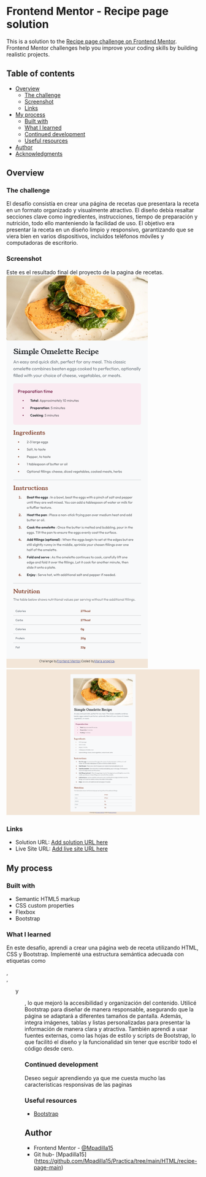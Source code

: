 # Frontend Mentor - Recipe page solution

This is a solution to the [Recipe page challenge on Frontend Mentor](https://www.frontendmentor.io/challenges/recipe-page-KiTsR8QQKm). Frontend Mentor challenges help you improve your coding skills by building realistic projects. 

## Table of contents

- [Overview](#overview)
  - [The challenge](#the-challenge)
  - [Screenshot](#screenshot)
  - [Links](#links)
- [My process](#my-process)
  - [Built with](#built-with)
  - [What I learned](#what-i-learned)
  - [Continued development](#continued-development)
  - [Useful resources](#useful-resources)
- [Author](#author)
- [Acknowledgments](#acknowledgments)


## Overview

### The challenge
El desafío consistía en crear una página de recetas que presentara la receta en un formato organizado y visualmente atractivo. El diseño debía resaltar secciones clave como ingredientes, instrucciones, tiempo de preparación y nutrición, todo ello manteniendo la facilidad de uso. El objetivo era presentar la receta en un diseño limpio y responsivo, garantizando que se viera bien en varios dispositivos, incluidos teléfonos móviles y computadoras de escritorio.

### Screenshot
Este es el resultado final del proyecto de la pagina de recetas.
![Solucion movil](<Solucion mobil.png>)
![Solucion Escritorio](<Solucion Pc.png>)

### Links

- Solution URL: [Add solution URL here](https://your-solution-url.com)
- Live Site URL: [Add live site URL here](https://mpadilla15.github.io/Practica/HTML/recipe-page-main/index.html)

## My process

### Built with

- Semantic HTML5 markup
- CSS custom properties
- Flexbox
- Bootstrap 

### What I learned

En este desafío, aprendi a crear una página web de receta utilizando HTML, CSS y Bootstrap. Implementé una estructura semántica adecuada con etiquetas como <article>, <section>, <ul>y <ol>, lo que mejoró la accesibilidad y organización del contenido. Utilicé Bootstrap para diseñar de manera responsable, asegurando que la página se adaptará a diferentes tamaños de pantalla. Además, integra imágenes, tablas y listas personalizadas para presentar la información de manera clara y atractiva. También aprendi a usar fuentes externas, como las hojas de estilo y scripts de Bootstrap, lo que facilitó el diseño y la funcionalidad sin tener que escribir todo el código desde cero.

### Continued development

Deseo seguir aprendiendo ya que me cuesta mucho las caracteristicas responsivas de las paginas

### Useful resources

- [Bootstrap](https://getbootstrap.com/) 

## Author

- Frontend Mentor - [@Mpadilla15](https://www.frontendmentor.io/profile/Mpadilla15)
- Git hub- [Mpadilla15] (https://github.com/Mpadilla15/Practica/tree/main/HTML/recipe-page-main)

